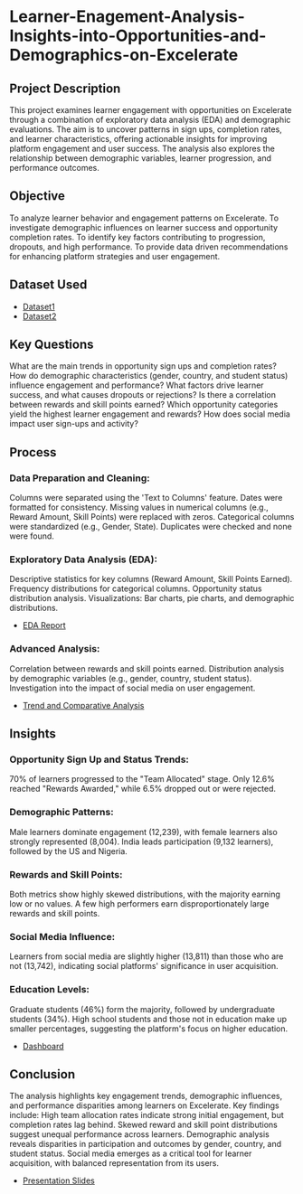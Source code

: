 # Learner-Enagement-Analysis-Insights-into-Opportunities-and-Demographics-on-Excelerate

## Project Description
This project examines learner engagement with opportunities on Excelerate through a combination of exploratory data analysis (EDA) and demographic evaluations. The aim is to uncover patterns in sign ups, completion rates, and learner characteristics, offering actionable insights for improving platform engagement and user success. The analysis also explores the relationship between demographic variables, learner progression, and performance outcomes.

## Objective
To analyze learner behavior and engagement patterns on Excelerate.
To investigate demographic influences on learner success and opportunity completion rates.
To identify key factors contributing to progression, dropouts, and high performance.
To provide data driven recommendations for enhancing platform strategies and user engagement.

## Dataset Used
- <a href="https://github.com/Paschal-lee/Learner-Engagement-Analysis-Insights-into-Opportunities-and-Demographics-on-Excelerate/blob/main/Excelerate_User_Data_V1_2024-09-08.xlsm">Dataset1</a>
- <a href="https://github.com/Paschal-lee/Learner-Engagement-Analysis-Insights-into-Opportunities-and-Demographics-on-Excelerate/blob/main/Excelerate_OpportunityData_SignupComplete_V2_2024-09-8.csv">Dataset2</a>

## Key Questions
What are the main trends in opportunity sign ups and completion rates?
How do demographic characteristics (gender, country, and student status) influence engagement and performance?
What factors drive learner success, and what causes dropouts or rejections?
Is there a correlation between rewards and skill points earned?
Which opportunity categories yield the highest learner engagement and rewards?
How does social media impact user sign-ups and activity?

## Process
### Data Preparation and Cleaning:
Columns were separated using the 'Text to Columns' feature.
Dates were formatted for consistency.
Missing values in numerical columns (e.g., Reward Amount, Skill Points) were replaced with zeros.
Categorical columns were standardized (e.g., Gender, State).
Duplicates were checked and none were found.

### Exploratory Data Analysis (EDA):
Descriptive statistics for key columns (Reward Amount, Skill Points Earned).
Frequency distributions for categorical columns.
Opportunity status distribution analysis.
Visualizations: Bar charts, pie charts, and demographic distributions.
- <a href="https://github.com/Paschal-lee/Learner-Engagement-Analysis-Insights-into-Opportunities-and-Demographics-on-Excelerate/blob/main/Excelerate_EDA%20_report.pdf">EDA Report</a>

### Advanced Analysis:
Correlation between rewards and skill points earned.
Distribution analysis by demographic variables (e.g., gender, country, student status).
Investigation into the impact of social media on user engagement.
- <a href="https://github.com/Paschal-lee/Learners-Engagement-Analysis-Insights-into-Opportunities-and-Demographics-on-Excelerate/blob/main/Excelerate_Trend_and_Comparative_Analysis.pdf">Trend and Comparative Analysis</a>


## Insights
### Opportunity Sign Up and Status Trends:
70% of learners progressed to the "Team Allocated" stage.
Only 12.6% reached "Rewards Awarded," while 6.5% dropped out or were rejected.
### Demographic Patterns:
Male learners dominate engagement (12,239), with female learners also strongly represented (8,004).
India leads participation (9,132 learners), followed by the US and Nigeria.
### Rewards and Skill Points:
Both metrics show highly skewed distributions, with the majority earning low or no values.
A few high performers earn disproportionately large rewards and skill points.
### Social Media Influence:
Learners from social media are slightly higher (13,811) than those who are not (13,742), indicating social platforms' significance in user acquisition.
### Education Levels:
Graduate students (46%) form the majority, followed by undergraduate students (34%).
High school students and those not in education make up smaller percentages, suggesting the platform's focus on higher education.
- <a href="https://github.com/Paschal-lee/Learners-Engagement-Analysis-Insights-into-Opportunities-and-Demographics-on-Excelerate/blob/main/Excelerate%20Dashboard.png">Dashboard</a>

## Conclusion
The analysis highlights key engagement trends, demographic influences, and performance disparities among learners on Excelerate.
Key findings include:
High team allocation rates indicate strong initial engagement, but completion rates lag behind.
Skewed reward and skill point distributions suggest unequal performance across learners.
Demographic analysis reveals disparities in participation and outcomes by gender, country, and student status.
Social media emerges as a critical tool for learner acquisition, with balanced representation from its users.
- <a href="https://github.com/Paschal-lee/Learners-Engagement-Analysis-Insights-into-Opportunities-and-Demographics-on-Excelerate/blob/main/Excelerate%20Presentatation%20Slide.pptx">Presentation Slides</a>
